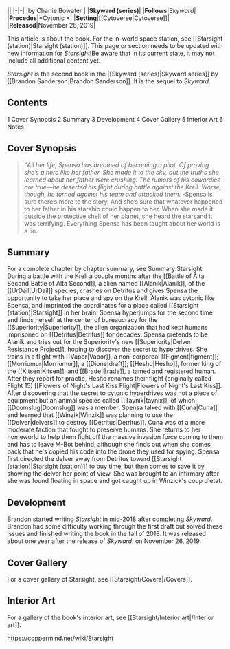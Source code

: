 |**<Starsight>**|
|-|-|
|by  Charlie Bowater |
|**Skyward (series)**|
|**Follows**|*Skyward*|
|**Precedes**|*Cytonic *|
|**Setting**|[[Cytoverse\|Cytoverse]]|
|**Released**|November 26, 2019|

This article is about the book. For the in-world space station, see [[Starsight (station)\|Starsight (station)]].
This page or section needs to be updated with new information for *Starsight*!Be aware that in its current state, it may not include all additional content yet.

*Starsight* is the second book in the [[Skyward (series)\|Skyward series]] by [[Brandon Sanderson\|Brandon Sanderson]]. It is the sequel to *Skyward*.

## Contents

1 Cover Synopsis
2 Summary
3 Development
4 Cover Gallery
5 Interior Art
6 Notes


## Cover Synopsis
>“*All her life, Spensa has dreamed of becoming a pilot. Of proving she’s a hero like her father. She made it to the sky, but the truths she learned about her father were crushing. The rumors of his cowardice are true—he deserted his flight during battle against the Krell. Worse, though, he turned against his team and attacked them.*
\-Spensa is sure there’s more to the story. And she’s sure that whatever happened to her father in his starship could happen to her. When she made it outside the protective shell of her planet, she heard the starsand it was terrifying. Everything Spensa has been taught about her world is a lie.


## Summary
For a complete chapter by chapter summary, see Summary:Starsight.
During a battle with the Krell a couple months after the [[Battle of Alta Second\|Battle of Alta Second]], a alien named [[Alanik\|Alanik]], of the [[UrDail\|UrDail]] species, crashes on Detritus and gives Spensa the opportunity to take her place and spy on the Krell. Alanik was cytonic like Spensa, and imprinted the coordinates for a place called [[Starsight (station)\|Starsight]] in her brain. Spensa hyperjumps for the second time and finds herself at the center of bureaucracy for the [[Superiority\|Superiority]], the alien organization that had kept humans imprisoned on [[Detritus\|Detritus]] for decades.
Spensa pretends to be Alanik and tries out for the Superiority's new [[Superiority\|Delver Resistance Project]], hoping to discover the secret to hyperdrives. She trains in a flight with [[Vapor\|Vapor]], a non-corporeal [[Figment\|figment]]; [[Morriumur\|Morriumur]], a [[Dione\|draft]]; [[Hesho\|Hesho]], former king of the [[Kitsen\|Kitsen]]; and [[Brade\|Brade]], a tamed and registered human. After they report for practie, Hesho renames their flight (originally called Flight 15) [[Flowers of Night's Last Kiss Flight\|Flowers of Night's Last Kiss]].
After discovering that the secret to cytonic hyperdrives was not a piece of equipment but an animal species called [[Taynix\|taynix]], of which [[Doomslug\|Doomslug]] was a member, Spensa talked with [[Cuna\|Cuna]] and learned that [[Winzik\|Winzik]] was planning to use the [[Delver\|delvers]] to destroy [[Detritus\|Detritus]]. Cuna was of a more moderate faction that fought to preserve humans. She returns to her homeworld to help them fight off the massive invasion force coming to them and has to leave M-Bot behind, although she finds out when she comes back that he's copied his code into the drone they used for spying.
Spensa first directed the delver away from Detritus toward [[Starsight (station)\|Starsight (station)]] to buy time, but then comes to save it by showing the delver her point of view. She was brought to an infirmary after she was found floating in space and got caught up in Winzick's coup d'etat.

## Development
Brandon started writing *Starsight* in mid-2018 after completing *Skyward*. Brandon had some difficulty working through the first draft but solved these issues and finished writing the book in the fall of 2018. It was released about one year after the release of *Skyward*, on November 26, 2019.

## Cover Gallery
For a cover gallery of Starsight, see [[Starsight/Covers\|/Covers]].
## Interior Art
For a gallery of the book's interior art, see [[Starsight/Interior art\|/Interior art]].


https://coppermind.net/wiki/Starsight